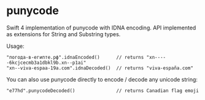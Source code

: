 # punycode
Swift 4 implementation of punycode with IDNA encoding. API implemented as extensions for String and Substring types.

Usage:

    "погода-в-египте.рф".idnaEncoded()      // returns "xn-----6kcjcecmb3a1dbkl9b.xn--p1ai"
    "xn--viva-espaa-19a.com".idnaDecoded()  // returns "viva-españa.com"

You can also use punycode directly to encode / decode any unicode string:

    "e77hd".punycodeDecoded()               // returns Canadian flag emoji
